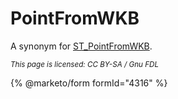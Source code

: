 # PointFromWKB

A synonym for [ST\_PointFromWKB](st_pointfromwkb.md).

<sub>_This page is licensed: CC BY-SA / Gnu FDL_</sub>

{% @marketo/form formId="4316" %}
